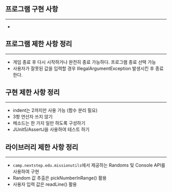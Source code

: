 ## 프로그램 구현 사항
---
- 

## 프로그램 제한 사항 정리
---
- 게임 종료 후 다시 시작하거나 완전히 종료 가능하다. 프로그램 종료 선택 가능
- 사용자가 잘못된 값을 입력할 경우 IllegalArgumentException 발생시킨 후 종료한다.

## 구현 제한 사항 정리
---
- indent는 2까지만 사용 가능 (함수 분리 필요)
- 3항 연산자 쓰지 않기
- 메소드는 한 가지 일만 하도록 구성하기
- JUnit5/AssertJ을 사용하여 테스트 하기

## 라이브러리 제한 사항 정리
---
- `camp.nextstep.edu.missionutils`에서 제공하는 Randoms 및 Console API를 사용하여 구현
- Random 값 추출은 pickNumberInRange() 활용
- 사용자 입력 값은 readLine() 활용
